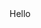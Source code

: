 <script type = "text/javascript" src = 'https://home-c19.incontact.com/inContact/ChatClient/js/embed.min.js'></script>
<script type ="text/javascript">
icPatronChat.init({serverHost:'https://home-c19.incontact.com',bus_no:4596165,poc:'80bf96af-b557-4ffb-a46f-dc984031f67c',params:['FirstName','Last Name','first.last@company.com',555-555-5555]});
</script>
<body>
  Hello
</body>
